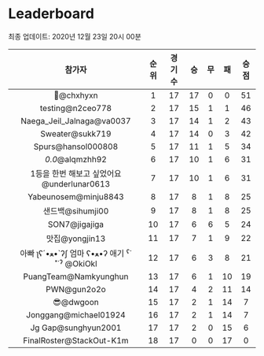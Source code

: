 # Leaderboard
최종 업데이트: 2020년 12월 23일 20시 00분




| 참가자 | 순위 | 경기수 | 승 | 무 | 패 | 승점 |
|:---:|:---:|:---:|:---:|:---:|:---:|:---:|
| 👑@chxhyxn | 1 | 17 | 17 | 0 | 0 | 51 |
| testing@n2ceo778 | 2 | 17 | 15 | 1 | 1 | 46 |
| Naega_Jeil_Jalnaga@va0037 | 3 | 17 | 14 | 1 | 2 | 43 |
| Sweater@sukk719 | 4 | 17 | 14 | 0 | 3 | 42 |
| Spurs@hansol000808 | 5 | 17 | 11 | 1 | 5 | 34 |
| _0.0_@alqmzhh92 | 6 | 17 | 10 | 1 | 6 | 31 |
| 1등을 한번 해보고 싶었어요@underlunar0613 | 7 | 17 | 10 | 1 | 6 | 31 |
| Yabeunosem@minju8843 | 8 | 17 | 8 | 1 | 8 | 25 |
| 샌드백@sihumji00 | 9 | 17 | 8 | 1 | 8 | 25 |
| SON7@jigajiga | 10 | 17 | 6 | 6 | 5 | 24 |
| 맛집@yongjin13 | 11 | 17 | 7 | 1 | 9 | 22 |
|  아빠  ʅʕ´•ﻌ•`ʔʃ  엄마 ʕ•ﻌ•ʔ 애기 ˁ˙˟˙ˀ @OkiOkl | 12 | 17 | 6 | 3 | 8 | 21 |
| PuangTeam@Namkyunghun | 13 | 17 | 6 | 1 | 10 | 19 |
| PWN@gun2o2o | 14 | 17 | 4 | 2 | 11 | 14 |
| 😎@dwgoon | 15 | 17 | 2 | 1 | 14 | 7 |
| Jonggang@michael01924 | 16 | 17 | 2 | 1 | 14 | 7 |
| Jg Gap@sunghyun2001 | 17 | 17 | 2 | 0 | 15 | 6 |
| FinalRoster@StackOut-K1m | 18 | 17 | 0 | 0 | 17 | 0 |